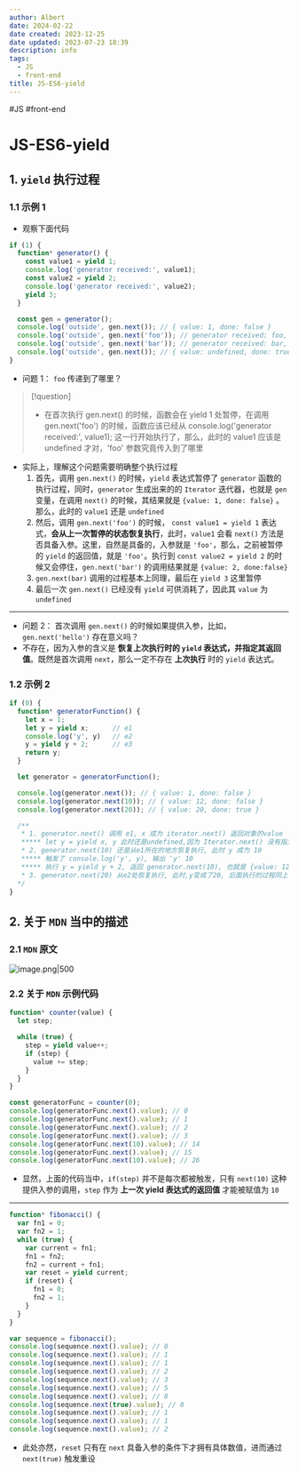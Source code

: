 ```yaml
---
author: Albert
date: 2024-02-22
date created: 2023-12-25
date updated: 2023-07-23 18:39
description: info
tags:
  - JS
  - front-end
title: JS-ES6-yield
---
```

#JS #front-end 

# JS-ES6-yield

## 1. `yield` 执行过程

### 1.1 示例 1

- 观察下面代码

```js
if (1) {
  function* generator() {
    const value1 = yield 1;
    console.log('generator received:', value1);
    const value2 = yield 2;
    console.log('generator received:', value2);
    yield 3;
  }

  const gen = generator();
  console.log('outside', gen.next()); // { value: 1, done: false }
  console.log('outside', gen.next('foo')); // generator received: foo, { value: 2, done: false }
  console.log('outside', gen.next('bar')); // generator received: bar, { value: 3, done: false }
  console.log('outside', gen.next()); // { value: undefined, done: true }
}
```

- 问题 1： `foo` 传递到了哪里？

> [!question]
> - 在首次执行 gen.next() 的时候，函数会在 yield 1 处暂停，在调用 gen.next('foo') 的时候，函数应该已经从 console.log('generator received:', value1); 这一行开始执行了，那么，此时的 value1 应该是 undefined 才对，'foo' 参数究竟传入到了哪里

- 实际上，理解这个问题需要明确整个执行过程
  1. 首先，调用 `gen.next()` 的时候，`yield` 表达式暂停了 `generator` 函数的执行过程，同时，`generator` 生成出来的的 `Iterator` 迭代器，也就是 `gen` 变量，在调用 `next()` 的时候，其结果就是 `{value: 1, done: false}` 。那么，此时的 `value1` 还是 `undefined`
  2. 然后，调用 `gen.next('foo')` 的时候， `const value1 = yield 1` 表达式，**会从上一次暂停的状态恢复执行**，此时，`value1` 会看 `next()` 方法是否具备入参。这里，自然是具备的，入参就是 `'foo'`，那么，之前被暂停的 `yield` 的返回值，就是 `'foo'`。执行到 `const value2 = yield 2` 的时候又会停住，`gen.next('bar')` 的调用结果就是 `{value: 2, done:false}`
  3. `gen.next(bar)` 调用的过程基本上同理，最后在 `yield 3` 这里暂停
  4. 最后一次 `gen.next()` 已经没有 `yield` 可供消耗了，因此其 `value` 为 `undefined`
---
- 问题 2： 首次调用 `gen.next()` 的时候如果提供入参，比如，`gen.next('hello')` 存在意义吗？
- 不存在，因为入参的含义是 **恢复上次执行时的 `yield` 表达式，并指定其返回值**。既然是首次调用 `next`，那么一定不存在 **上次执行** 时的 `yield` 表达式。

### 1.2 示例 2

```js
if (0) {
  function* generatorFunction() {
    let x = 1;
    let y = yield x;      // e1
    console.log('y', y)   // e2
    y = yield y + 2;      // e3
    return y;
  }

  let generator = generatorFunction();

  console.log(generator.next()); // { value: 1, done: false }
  console.log(generator.next(10)); // { value: 12, done: false }
  console.log(generator.next(20)); // { value: 20, done: true }

  /**
   * 1. generator.next() 调用 e1, x 成为 iterator.next() 返回对象的value
   ***** let y = yield x, y 此时还是undefined,因为 Iterator.next() 没有指定入参
   * 2. generator.next(10) 还是从e1所在的地方恢复执行, 此时 y 成为 10
   ***** 触发了 console.log('y', y), 输出 'y' 10
   ***** 执行 y = yield y + 2, 返回 generator.next(10), 也就是 {value: 12, done: false}
   * 3. generator.next(20) 从e2处恢复执行, 此时,y变成了20, 后面执行的过程同上
  */
}

```

## 2. 关于 `MDN` 当中的描述

### 2.1 `MDN` 原文

![image.png|500](https://img-20221128.oss-cn-shanghai.aliyuncs.com/img-2023-05/20230723181711.png)

### 2.2 关于 `MDN` 示例代码

```js
function* counter(value) {
  let step;

  while (true) {
    step = yield value++;
    if (step) {
      value += step;
    }
  }
}

const generatorFunc = counter(0);
console.log(generatorFunc.next().value); // 0
console.log(generatorFunc.next().value); // 1
console.log(generatorFunc.next().value); // 2
console.log(generatorFunc.next().value); // 3
console.log(generatorFunc.next(10).value); // 14
console.log(generatorFunc.next().value); // 15
console.log(generatorFunc.next(10).value); // 26
```

- 显然，上面的代码当中，`if(step)` 并不是每次都被触发，只有 `next(10)` 这种提供入参的调用，`step` 作为 **上一次 yield 表达式的返回值** 才能被赋值为 `10`
---

```js
function* fibonacci() {
  var fn1 = 0;
  var fn2 = 1;
  while (true) {
    var current = fn1;
    fn1 = fn2;
    fn2 = current + fn1;
    var reset = yield current;
    if (reset) {
      fn1 = 0;
      fn2 = 1;
    }
  }
}

var sequence = fibonacci();
console.log(sequence.next().value); // 0
console.log(sequence.next().value); // 1
console.log(sequence.next().value); // 1
console.log(sequence.next().value); // 2
console.log(sequence.next().value); // 3
console.log(sequence.next().value); // 5
console.log(sequence.next().value); // 8
console.log(sequence.next(true).value); // 0
console.log(sequence.next().value); // 1
console.log(sequence.next().value); // 1
console.log(sequence.next().value); // 2
```

- 此处亦然，`reset` 只有在 `next` 具备入参的条件下才拥有具体数值，进而通过 `next(true)` 触发重设